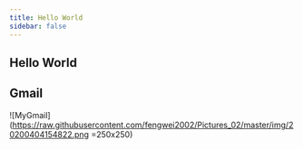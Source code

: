 ```yaml
---
title: Hello World
sidebar: false
---
```


## Hello World

<template>
  <a-timeline>
    <a-timeline-item>
      <a-tag color="#87d068">没事干的时候可以做着玩一玩</a-tag>
      <p>
        已开发<br/>
      </p>
    </a-timeline-item>
    <a-timeline-item>
      <p>
        待开发：<br/>
        &emsp;- <a-tag color="purple">待添加</a-tag> 自定义一个vscode插入当前时间的插件，可选配置应该弄很多<br/>
        &emsp;- <a-tag color="purple">待添加</a-tag> Code-Copy-Pro创建一个自定义的代码块复制按钮<br/>
        &emsp;- <a-tag color="purple">待添加</a-tag> Reading-Process-Pro<br/>
        &emsp;- <a-tag color="purple">待添加</a-tag> 自定义vuepress主题（优化首页, 添加Timeline）<br/>
        &emsp;- <a-tag color="purple">待添加</a-tag> 自定义评论框架<br/>
        &emsp;- <a-tag color="purple">待添加</a-tag> 添加评论区打字特效<br/>
        &emsp;- <a-tag color="purple">待添加</a-tag> 图片和文字边缘优化为圆形（行高加高）<br/>
        &emsp;- <a-tag color="purple">待添加</a-tag> About页面优化<br/>
        &emsp;- <a-tag color="purple">待添加</a-tag> 博文跳转日历<br/>
        &emsp;- <a-tag color="purple">待添加</a-tag> 全屏模式切换开关（有时需要认真阅读）<br/>
        &emsp;- <a-tag color="purple">待添加</a-tag> 动态的个性签名显示（仿打字动效）<br/>
        &emsp;- <a-tag color="purple">待添加</a-tag> 首页英文字母动效？<br/>
        &emsp;- <a-tag color="purple">待添加</a-tag> 全球动态访客地图<br/>
        &emsp;- <a-tag color="purple">待添加</a-tag> 单个页面统计量（字数和阅读次数）<br/>
        &emsp;- <a-tag color="purple">待添加</a-tag> 头像翻页效果<br/>
        &emsp;- <a-tag color="purple">待添加</a-tag> sidebar深度为3时额外展示为锚点<br/>
        &emsp;- <a-tag color="purple">待添加</a-tag> 国内访问速度优化<br/>
      </p>
    </a-timeline-item>
  </a-timeline>
</template>


## Gmail

![MyGmail](https://raw.githubusercontent.com/fengwei2002/Pictures_02/master/img/20200404154822.png =250x250)

